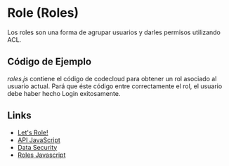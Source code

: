# Role (Roles)
Los roles son una forma de agrupar usuarios y darles permisos utilizando ACL.

## Código de Ejemplo
*roles.js* contiene el código de codecloud para obtener un rol asociado al usuario actual. Pará que éste código entre correctamente el rol, el usuario debe haber hecho Login exitosamente.

## Links

* [Let's Role!](http://blog.parse.com/2012/05/25/lets-role/)
* [API JavaScript](http://parse.com/docs/js/symbols/Parse.Role.html)
* [Data Security](https://parse.com/docs/data#security)
* [Roles Javascript](https://parse.com/docs/js_guide#roles)
